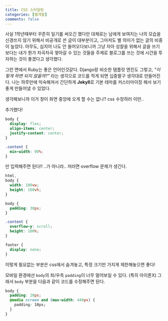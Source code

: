 ```yaml
---
title: CSS 스타일링
categories: [웹개발]
comments: false
---
```


사실 1학년때부터 꾸준히 일기를 써오긴 했다만 대체로는 남에게 보여지는 나의 모습을 신경쓰지 않기 위해서 비공개로 쓴 글이 대부분이고, 그마저도 별 의미가 없는 글의 비중이 높았다. 아무도, 심지어 나도 안 들어오다보니까 그냥 자아 성찰을 위해서 글을 쓰기보다는 내가 뭔가 차곡차곡 쌓아갈 수 있는 것들을 주제로 블로그를 쓰는 것에 시간을 투자하는 것이 좋겠다고 생각했다.

그런 면에서 Ruby는 좋은 언어인것같다. Django랑 비슷한 템플릿 엔진도 그렇고, _"이렇게 하면 되지 않을까?"_ 라는 생각으로 코드를 적게 되면 십중팔구 생각대로 만들어진다. 나는 하루만에 익숙해져서 간단하게 **Jekyll**로 기본 테마를 커스터마이징 해서 보기 좋게 만들어낼 수 있었다.

생각해보니까 이거 창이 화면 중앙에 오게 할 수는 없나? css 수정하러 이만..

추가했다!

```css
body {
  display: flex;
  align-items: center;
  justify-content: center;
}

.content {
  min-width: 90%;
}
```

만 입력해주면 된다!!
..가 아니라.. 저러면 overflow 문제가 생긴다.

```css
html,
body {
  width: 100vw;
  height: 100vh;
}

body {
  padding: 30px;
}

.content {
  overflow-y: scroll;
  height: 100%;
}

footer {
  display: none;
}
```

이렇게 필요없는 부분은 css에서 숨겨놓고,
특정 크기만 가지게 제한해놓으면 좋다!

모바일 환경에선 `body`의 좌/우측 `padding`이 너무 멀어보일 수 있다. (특히 아이폰X)
그래서 `body` 부분을 다음과 같이 코드를 수정해주면 된다.

```css
body {
  padding: 20px;
  @media screen and (max-width: 440px) {
    padding: 10px;
  }
}
```
